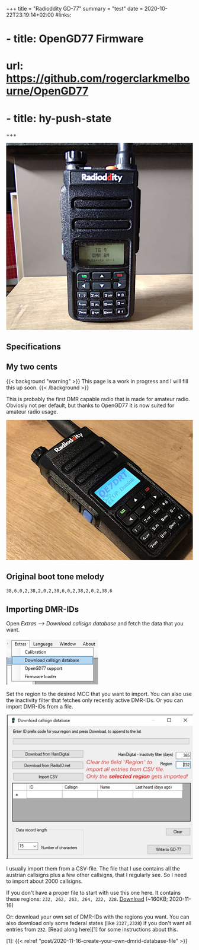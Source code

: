 +++
title = "Radioddity GD-77"
summary = "test"
date = 2020-10-22T23:19:14+02:00
#links:
#  - title: OpenGD77 Firmware
#    url: https://github.com/rogerclarkmelbourne/OpenGD77
#   - title: hy-push-state

+++

![The radio](radio.jpg)

## Specifications

## My two cents

{{< background "warning" >}}
This page is a work in progress and I will fill this up soon.
{{< /background >}}

This is probably the first DMR capable radio that is made for amateur radio.
Obviosly not per default, but thanks to OpenGD77 it is now suited for amateur
radio usage.

![](logo.jpg)

## Original boot tone melody

```
38,6,0,2,38,2,0,2,38,6,0,2,38,2,0,2,38,6
```

## Importing DMR-IDs

Open *Extras --> Download callsign database* and fetch the data that you want.

![CPS Menu example](import-dmr-ids-menu.jpg)

Set the region to the desired MCC that you want to import. You can also use the
inactivity filter that fetches only recently active DMR-IDs. Or you can import
DMR-IDs from a file.

![](import-dmr-ids.jpg)

I usually import them from a CSV-file. The file that I use contains all the
austrian callsigns plus a few other callsigns, that I regularly see. So I need
to import about 2000 callsigns.

If you don't have a proper file to start with use this one here. It contains
these regions: `232, 262, 263, 264, 222, 228`. [Download] (~160KB; 2020-11-16)

[Download]: dmrids_2020-11-16.csv.xz

Or: download your own set of DMR-IDs with the regions you want. You can also
download only some federal states (like `2327,2328`) if you don't want all
entries from `232`. [Read along here][1] for some instructions about this.

[1]: {{< relref "post/2020-11-16-create-your-own-dmrid-database-file" >}}
